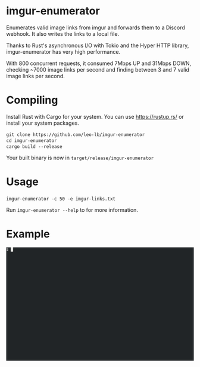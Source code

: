 # imgur-enumerator

Enumerates valid image links from imgur and forwards them to a Discord webhook.
It also writes the links to a local file.

Thanks to Rust's asynchronous I/O with Tokio and the Hyper HTTP library,
imgur-enumerator has very high performance.

With 800 concurrent requests, it consumed 7Mbps UP and 31Mbps DOWN,
checking ~7000 image links per second and finding between 3 and 7 valid image links per second.

# Compiling

Install Rust with Cargo for your system.
You can use https://rustup.rs/ or install your system packages.

```
git clone https://github.com/leo-lb/imgur-enumerator
cd imgur-enumerator
cargo build --release
```

Your built binary is now in `target/release/imgur-enumerator`

# Usage

`imgur-enumerator -c 50 -e imgur-links.txt`

Run `imgur-enumerator --help` to for more information.

# Example

![Example](example.gif)